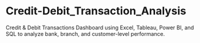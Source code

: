 # Credit-Debit_Transaction_Analysis
Credit &amp; Debit Transactions Dashboard using Excel, Tableau, Power BI, and SQL to analyze bank, branch, and customer-level performance.
